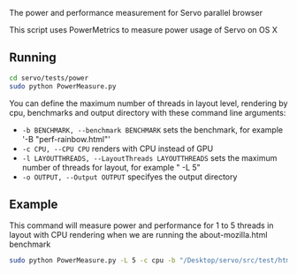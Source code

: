 The power and performance measurement for Servo parallel browser

This script uses PowerMetrics to measure power usage of Servo on OS X

## Running

``` sh
cd servo/tests/power
sudo python PowerMeasure.py
```
You can define the maximum number of threads in layout level, rendering by cpu, benchmarks and output directory with these command line arguments:

- `-b BENCHMARK, --benchmark BENCHMARK` sets the benchmark, for example '-B "perf-rainbow.html"'
- `-c CPU, --CPU CPU` renders with CPU instead of GPU
- `-l LAYOUTTHREADS, --LayoutThreads LAYOUTTHREADS` sets the maximum number of threads for layout, for example " -L 5"
- `-o OUTPUT, --Output OUTPUT` specifyes the output directory

## Example

This command will measure power and performance for 1 to 5 threads in layout with CPU rendering when we are running the about-mozilla.html benchmark

``` sh
sudo python PowerMeasure.py -L 5 -c cpu -b "/Desktop/servo/src/test/html/about-mozilla.html -o /Desktop/Results/"
```

